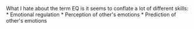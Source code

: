 What I hate about the term EQ is it seems to conflate a lot of different skills: * Emotional regulation * Perception of other's emotions * Prediction of other's emotions

